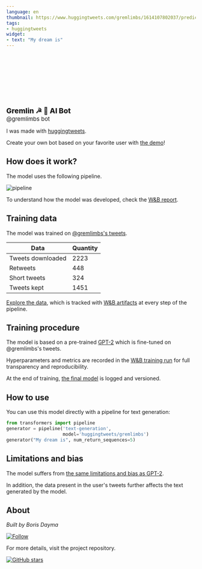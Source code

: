 ```yaml
---
language: en
thumbnail: https://www.huggingtweets.com/gremlimbs/1614107802037/predictions.png
tags:
- huggingtweets
widget:
- text: "My dream is"
---
```


<div>
<div style="width: 132px; height:132px; border-radius: 50%; background-size: cover; background-image: url('https://pbs.twimg.com/profile_images/1344698078671024128/Sk9cAYSu_400x400.jpg')">
</div>
<div style="margin-top: 8px; font-size: 19px; font-weight: 800">Gremlin ☭ 🤖 AI Bot </div>
<div style="font-size: 15px">@gremlimbs bot</div>
</div>

I was made with [huggingtweets](https://github.com/borisdayma/huggingtweets).

Create your own bot based on your favorite user with [the demo](https://colab.research.google.com/github/borisdayma/huggingtweets/blob/master/huggingtweets-demo.ipynb)!

## How does it work?

The model uses the following pipeline.

![pipeline](https://github.com/borisdayma/huggingtweets/blob/master/img/pipeline.png?raw=true)

To understand how the model was developed, check the [W&B report](https://app.wandb.ai/wandb/huggingtweets/reports/HuggingTweets-Train-a-model-to-generate-tweets--VmlldzoxMTY5MjI).

## Training data

The model was trained on [@gremlimbs's tweets](https://twitter.com/gremlimbs).

| Data | Quantity |
| --- | --- |
| Tweets downloaded | 2223 |
| Retweets | 448 |
| Short tweets | 324 |
| Tweets kept | 1451 |

[Explore the data](https://wandb.ai/wandb/huggingtweets/runs/2d7pcd3r/artifacts), which is tracked with [W&B artifacts](https://docs.wandb.com/artifacts) at every step of the pipeline.

## Training procedure

The model is based on a pre-trained [GPT-2](https://huggingface.co/gpt2) which is fine-tuned on @gremlimbs's tweets.

Hyperparameters and metrics are recorded in the [W&B training run](https://wandb.ai/wandb/huggingtweets/runs/1egm6qyj) for full transparency and reproducibility.

At the end of training, [the final model](https://wandb.ai/wandb/huggingtweets/runs/1egm6qyj/artifacts) is logged and versioned.

## How to use

You can use this model directly with a pipeline for text generation:

```python
from transformers import pipeline
generator = pipeline('text-generation',
                     model='huggingtweets/gremlimbs')
generator("My dream is", num_return_sequences=5)
```

## Limitations and bias

The model suffers from [the same limitations and bias as GPT-2](https://huggingface.co/gpt2#limitations-and-bias).

In addition, the data present in the user's tweets further affects the text generated by the model.

## About

*Built by Boris Dayma*

[![Follow](https://img.shields.io/twitter/follow/borisdayma?style=social)](https://twitter.com/intent/follow?screen_name=borisdayma)

For more details, visit the project repository.

[![GitHub stars](https://img.shields.io/github/stars/borisdayma/huggingtweets?style=social)](https://github.com/borisdayma/huggingtweets)
